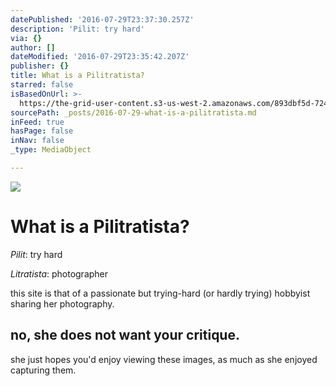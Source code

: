 ```yaml
---
datePublished: '2016-07-29T23:37:30.257Z'
description: 'Pilit: try hard'
via: {}
author: []
dateModified: '2016-07-29T23:35:42.207Z'
publisher: {}
title: What is a Pilitratista?
starred: false
isBasedOnUrl: >-
  https://the-grid-user-content.s3-us-west-2.amazonaws.com/893dbf5d-7247-4e01-85e5-ba77a3b148e7.jpg
sourcePath: _posts/2016-07-29-what-is-a-pilitratista.md
inFeed: true
hasPage: false
inNav: false
_type: MediaObject

---
```

![](https://the-grid-user-content.s3-us-west-2.amazonaws.com/893dbf5d-7247-4e01-85e5-ba77a3b148e7.jpg)

# What is a Pilitratista?

_Pilit_: try hard

_Litratista_: photographer

this site is that of a passionate but trying-hard (or hardly trying) hobbyist sharing her photography.

## no, she does not want your critique.

she just hopes you'd enjoy viewing these images, as much as she enjoyed capturing them.